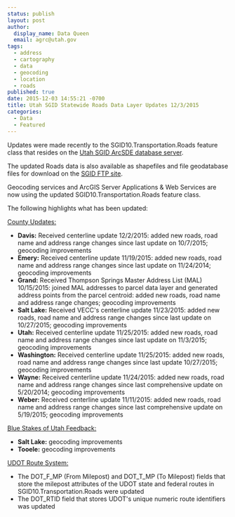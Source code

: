 ```yaml
---
status: publish
layout: post
author:
  display_name: Data Queen
  email: agrc@utah.gov
tags:
  - address
  - cartography
  - data
  - geocoding
  - location
  - roads
published: true
date: 2015-12-03 14:55:21 -0700
title: Utah SGID Statewide Roads Data Layer Updates 12/3/2015
categories:
  - Data
  - Featured
---
```

<p>Updates were made recently to the SGID10.Transportation.Roads feature class that resides on the <a href="{{ "/data/how-to-connect-to-the-sgid-via-sde/" | prepend: site.baseurl }}">Utah SGID ArcSDE database server</a>.</p>
<p>The updated Roads data is also available as shapefiles and file geodatabase files for download on the <a href="ftp://ftp.agrc.utah.gov/UtahSGID_Vector/UTM12_NAD83/TRANSPORTATION/PackagedData/_Statewide/UtahRoadAndHighwaySystem/">SGID FTP site</a>.</p>
<p>Geocoding services and ArcGIS Server Applications & Web Services are now using the updated SGID10.Transportation.Roads feature class.</p>
<p>The following highlights what has been updated:</p>
<p><span style="text-decoration: underline;">County Updates:</span></p>
<ul>
<li><strong>Davis:</strong> Received centerline update 12/2/2015: added new roads, road name and address range changes since last update on 10/7/2015; geocoding improvements</li>
<li><strong>Emery:</strong> Received centerline update 11/19/2015: added new roads, road name and address range changes since last update on 11/24/2014; geocoding improvements</li>
<li><strong>Grand:</strong> Received Thompson Springs Master Address List (MAL) 10/15/2015: joined MAL addresses to parcel data layer and generated address points from the parcel centroid: added new roads, road name and address range changes; geocoding improvements</li>
<li><strong>Salt Lake:</strong> Received VECC's centerline update 11/23/2015: added new roads, road name and address range changes since last update on 10/27/2015; geocoding improvements</li>
<li><strong>Utah:</strong> Received centerline update 11/25/2015: added new roads, road name and address range changes since last update on 11/3/2015; geocoding improvements</li>
<li><strong>Washington:</strong> Received centerline update 11/25/2015: added new roads, road name and address range changes since last update 10/27/2015; geocoding improvements</li>
<li><strong>Wayne:</strong> Received centerline update 11/24/2015: added new roads, road name and address range changes since last comprehensive update on 5/20/2014; geocoding improvements</li>
</li>
<li><strong>Weber:</strong> Received centerline update 11/11/2015: added new roads, road name and address range changes since last comprehensive update on 5/19/2015; geocoding improvements</li>
</li>
</ul>
<p><span style="text-decoration: underline;">Blue Stakes of Utah Feedback:</span></p>
<ul>
<li><strong>Salt Lake:</strong> geocoding improvements</li>
<li><strong>Tooele:</strong> geocoding improvements</li>
</ul>
<p><span style="text-decoration: underline;">UDOT Route System:</span></p>
<ul>
<li>The DOT_F_MP (From Milepost) and DOT_T_MP (To Milepost) fields that store the milepost attributes of the UDOT state and federal routes in SGID10.Transportation.Roads were updated</li>
<li>The DOT_RTID field that stores UDOT's unique numeric route identifiers was updated</li>
